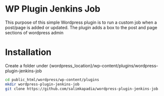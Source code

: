 WP Plugin Jenkins Job
===================
This purpose of this simple Wordpress plugin is to run a custom job when a post/page is added or updated. The plugin adds a box to
the post and page sections of wordpress admin

# Installation
Create a folder under {wordpress_location}/wp-content/plugins/wordpress-plugin-jenkins-job

```bash
cd public_html/wordpress/wp-content/plugins
mkdir wordpress-plugin-jenkins-job
git clone https://github.com/salimkapadia/wordpress-plugin-jenkins-job.git
```